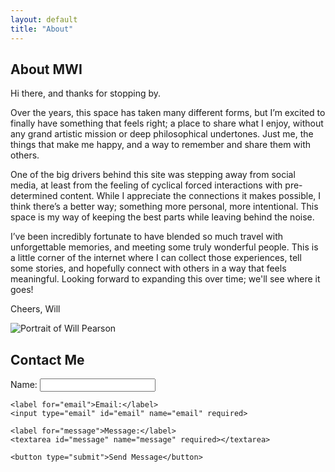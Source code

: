 ```yaml
---
layout: default
title: "About"
---
```


<section class="about">
  <div class="about-text">
    <h1>About MWI</h1>
    <p>Hi there, and thanks for stopping by.</p>
    <p>Over the years, this space has taken many different forms, but I’m excited to finally have something that feels right; a place to share what I enjoy, without any grand artistic mission or deep philosophical undertones.  Just me, the things that make me happy, and a way to remember and share them with others.</p>
    <p>One of the big drivers behind this site was stepping away from social media, at least from the feeling of cyclical forced interactions with pre-determined content.  While I appreciate the connections it makes possible, I think there’s a better way; something more personal, more intentional.  This space is my way of keeping the best parts while leaving behind the noise.</p>
    <p>I’ve been incredibly fortunate to have blended so much travel with unforgettable memories, and meeting some truly wonderful people.  This is a little corner of the internet where I can collect those experiences, tell some stories, and hopefully connect with others in a way that feels meaningful.  Looking forward to expanding this over time; we'll see where it goes!</p>
    <p>Cheers, Will</p>
  </div>
  <div class="about-image">
    <img src="/assets/images/about-image.jpg" alt="Portrait of Will Pearson">
  </div>
</section>

<section class="contact">
  <h2>Contact Me</h2>
  <form action="https://formspree.io/f/xjkyobkn" method="POST">
    <label for="name">Name:</label>
    <input type="text" id="name" name="name" required>
    
    <label for="email">Email:</label>
    <input type="email" id="email" name="email" required>
    
    <label for="message">Message:</label>
    <textarea id="message" name="message" required></textarea>
    
    <button type="submit">Send Message</button>
  </form>
</section>

